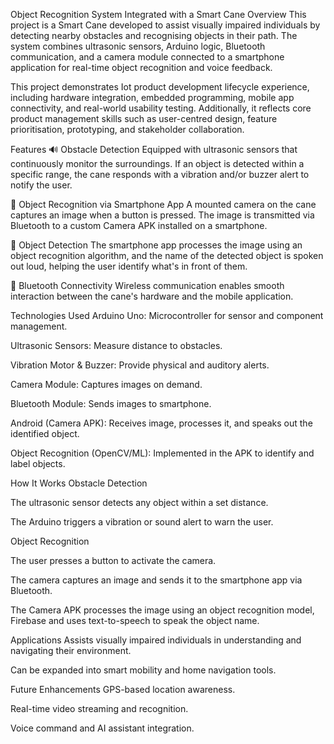 Object Recognition System Integrated with a Smart Cane
Overview
This project is a Smart Cane developed to assist visually impaired individuals by detecting nearby obstacles and recognising objects in their path. The system combines ultrasonic sensors, Arduino logic, Bluetooth communication, and a camera module connected to a smartphone application for real-time object recognition and voice feedback.

This project demonstrates Iot product development lifecycle experience, including hardware integration, embedded programming, mobile app connectivity, and real-world usability testing. Additionally, it reflects core product management skills such as user-centred design, feature prioritisation, prototyping, and stakeholder collaboration.

Features
🔊 Obstacle Detection
Equipped with ultrasonic sensors that continuously monitor the surroundings. If an object is detected within a specific range, the cane responds with a vibration and/or buzzer alert to notify the user.

📸 Object Recognition via Smartphone App
A mounted camera on the cane captures an image when a button is pressed. The image is transmitted via Bluetooth to a custom Camera APK installed on a smartphone.

🧠 Object Detection
The smartphone app processes the image using an object recognition algorithm, and the name of the detected object is spoken out loud, helping the user identify what's in front of them.

🔗 Bluetooth Connectivity
Wireless communication enables smooth interaction between the cane's hardware and the mobile application.

Technologies Used
Arduino Uno: Microcontroller for sensor and component management.

Ultrasonic Sensors: Measure distance to obstacles.

Vibration Motor & Buzzer: Provide physical and auditory alerts.

Camera Module: Captures images on demand.

Bluetooth Module: Sends images to smartphone.

Android (Camera APK): Receives image, processes it, and speaks out the identified object.

Object Recognition (OpenCV/ML): Implemented in the APK to identify and label objects.

How It Works
Obstacle Detection

The ultrasonic sensor detects any object within a set distance.

The Arduino triggers a vibration or sound alert to warn the user.

Object Recognition

The user presses a button to activate the camera.

The camera captures an image and sends it to the smartphone app via Bluetooth.

The Camera APK processes the image using an object recognition model, Firebase and uses text-to-speech to speak the object name.

Applications
Assists visually impaired individuals in understanding and navigating their environment.

Can be expanded into smart mobility and home navigation tools.

Future Enhancements
GPS-based location awareness.

Real-time video streaming and recognition.

Voice command and AI assistant integration.
